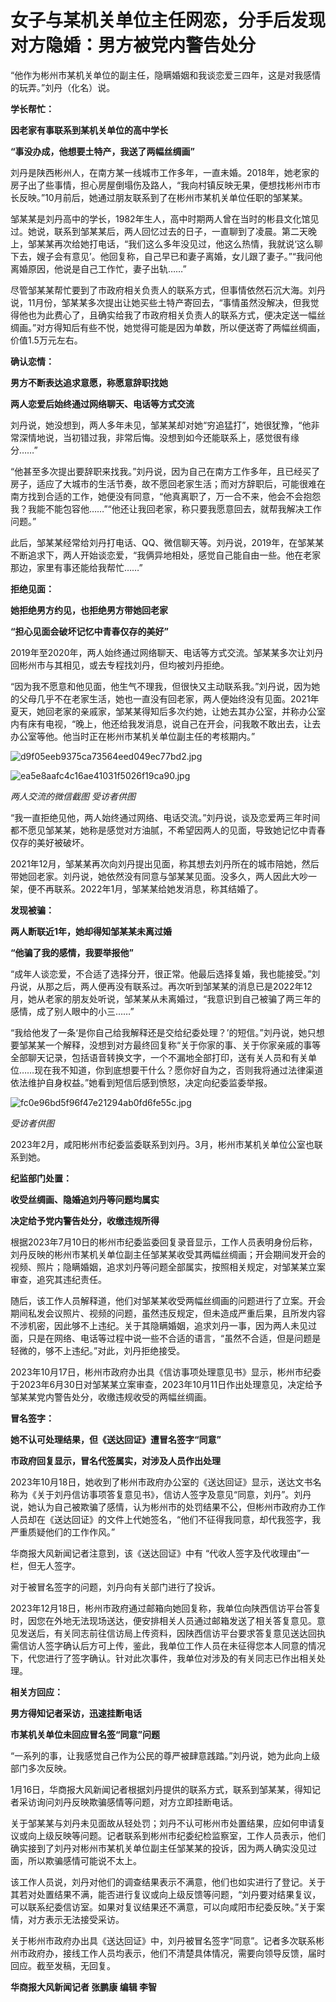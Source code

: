 # 女子与某机关单位主任网恋，分手后发现对方隐婚：男方被党内警告处分

“他作为彬州市某机关单位的副主任，隐瞒婚姻和我谈恋爱三四年，这是对我感情的玩弄。”刘丹（化名）说。

**学长帮忙：**

**因老家有事联系到某机关单位的高中学长**

**“事没办成，他想要土特产，我送了两幅丝绸画”**

刘丹是陕西彬州人，在南方某一线城市工作多年，一直未婚。2018年，她老家的房子出了些事情，担心房屋倒塌伤及路人，“我向村镇反映无果，便想找彬州市市长反映。”10月前后，她通过朋友联系到了在彬州市某机关单位任职的邹某某。

邹某某是刘丹高中的学长，1982年生人，高中时期两人曾在当时的彬县文化馆见过。她说，联系到邹某某后，两人回忆过去的日子，一直聊到了凌晨。第二天晚上，邹某某再次给她打电话，“我们这么多年没见过，他这么热情，我就说‘这么聊下去，嫂子会有意见’。他回复称，自己早已和妻子离婚，女儿跟了妻子。”“我问他离婚原因，他说是自己工作忙，妻子出轨……”

尽管邹某某帮忙要到了市政府相关负责人的联系方式，但事情依然石沉大海。刘丹说，11月份，邹某某多次提出让她买些土特产寄回去，“事情虽然没解决，但我觉得他也为此费心了，且确实给我了市政府相关负责人的联系方式，便决定送一幅丝绸画。”对方得知后有些不悦，她觉得可能是因为单数，所以便送寄了两幅丝绸画，价值1.5万元左右。

**确认恋情：**

**男方不断表达追求意愿，称愿意辞职找她**

**两人恋爱后始终通过网络聊天、电话等方式交流**

刘丹说，她没想到，两人多年未见，邹某某却对她“穷追猛打”，她很犹豫，“他非常深情地说，当初错过我，非常后悔。没想到如今还能联系上，感觉很有缘分……”

“他甚至多次提出要辞职来找我。”刘丹说，因为自己在南方工作多年，且已经买了房子，适应了大城市的生活节奏，故不愿回老家生活；而对方辞职后，可能很难在南方找到合适的工作，她便没有同意，“他真离职了，万一合不来，他会不会抱怨我？我能不能包容他……”“他还让我回老家，称只要我愿意回去，就帮我解决工作问题。”

此后，邹某某经常给刘丹打电话、QQ、微信聊天等。刘丹说，2019年，在邹某某不断追求下，两人开始谈恋爱，“我俩异地相处，感觉自己能自由一些。他在老家那边，家里有事还能给我帮忙……”

**拒绝见面：**

**她拒绝男方约见，也拒绝男方带她回老家**

**“担心见面会破坏记忆中青春仅存的美好”**

2019年至2020年，两人始终通过网络聊天、电话等方式交流。邹某某多次让刘丹回彬州市与其相见，或去专程找刘丹，但均被刘丹拒绝。

“因为我不愿意和他见面，他生气不理我，但很快又主动联系我。”刘丹说，因为她的父母几乎不在老家生活，她也一直没有回老家，两人便始终没有见面。2021年夏天，她回老家的亲戚家，邹某某得知后多次约她，让她去其办公室，并称办公室内有床有电视，“晚上，他还给我发消息，说自己在开会，问我敢不敢出去，让去办公室等他。他当时正在彬州市某机关单位副主任的考核期内。”

![d9f05eeb9375ca73564eed049ec77bd2.jpg](https://raw.githubusercontent.com/qqhsx/qqnews_image/main/2024/01/16/女子与某机关单位主任网恋，分手后发现对方隐婚：男方被党内警告处分/d9f05eeb9375ca73564eed049ec77bd2.jpg)

![ea5e8aafc4c16ae41031f5026f19ca90.jpg](https://raw.githubusercontent.com/qqhsx/qqnews_image/main/2024/01/16/女子与某机关单位主任网恋，分手后发现对方隐婚：男方被党内警告处分/ea5e8aafc4c16ae41031f5026f19ca90.jpg)

_两人交流的微信截图 受访者供图_

“我一直拒绝见他，两人始终通过网络、电话交流。”刘丹说，谈及恋爱两三年时间都不愿见邹某某，她称是感觉对方油腻，不希望因两人的见面，导致她记忆中青春仅存的美好被破坏。

2021年12月，邹某某再次向刘丹提出见面，称其想去刘丹所在的城市陪她，然后带她回老家。刘丹说，她依然没有同意与邹某某见面。没多久，两人因此大吵一架，便不再联系。2022年1月，邹某某给她发消息，称其结婚了。

**发现被骗：**

**两人断联近1年，她却得知邹某某未离过婚**

**“他骗了我的感情，我要举报他”**

“成年人谈恋爱，不合适了选择分开，很正常。他最后选择复婚，我也能接受。”刘丹说，从那之后，两人便再没有联系过。再次听到邹某某的消息已是2022年12月，她从老家的朋友处听说，邹某某从未离婚过，“我意识到自己被骗了两三年的感情，成了别人眼中的小三……”

“我给他发了一条‘是你自己给我解释还是交给纪委处理？’的短信。”刘丹说，她只想要邹某某一个解释，没想到对方最终回复称“关于你家的事、关于你家亲戚的事等全部聊天记录，包括语音转换文字，一个不漏地全部打印，送有关人员和有关单位……现在我不知道，你到底想要干什么？愿你好自为之，否则我将通过法律渠道依法维护自身权益。”她看到短信后感到愤怒，决定向纪委监委举报。

![fc0e96bd5f96f47e21294ab0fd6fe55c.jpg](https://raw.githubusercontent.com/qqhsx/qqnews_image/main/2024/01/16/女子与某机关单位主任网恋，分手后发现对方隐婚：男方被党内警告处分/fc0e96bd5f96f47e21294ab0fd6fe55c.jpg)

 _受访者供图_

2023年2月，咸阳彬州市纪委监委联系到刘丹。3月，彬州市某机关单位公室也联系到她。

**纪监部门处置：**

**收受丝绸画、隐婚追刘丹等问题均属实**

**决定给予党内警告处分，收缴违规所得**

根据2023年7月10日的彬州市纪委监委回复录音显示，工作人员表明身份后称，刘丹反映的彬州市某机关单位副主任邹某某收受其两幅丝绸画；开会期间发开会的视频、照片；隐瞒婚姻，追求刘丹等问题全部属实，按照相关规定，对邹某某立案审查，追究其违纪责任。

随后，该工作人员解释道，他们对邹某某收受两幅丝绸画的问题进行了立案。开会期间私发会议照片、视频的问题，虽然违反规定，但未造成严重后果，且所发内容不涉机密，因此够不上违纪。关于其隐瞒婚姻，追求刘丹一事，因为两人未见过面，只是在网络、电话等过程中说一些不合适的语言，“虽然不合适，但是问题是轻微的，够不上违纪。”对此，刘丹拒绝接受。

2023年10月17日，彬州市政府办出具《信访事项处理意见书》显示，彬州市纪委于2023年6月30日对邹某某立案审查，2023年10月11日作出处理意见，决定给予邹某某党内警告处分，收缴违规收受的两幅丝绸画。

**冒名签字：**

**她不认可处理结果，但《送达回证》遭冒名签字“同意”**

**市政府回复显示，冒名代签属实，对涉及人员作出处理**

2023年10月18日，她收到了彬州市政府办公室的《送达回证》显示，送达文书名称为《关于刘丹信访事项答复意见书》，信访人签字及意见“同意，刘丹”。刘丹说，她认为自己被欺骗了感情，认为彬州市的处罚结果不公，但彬州市政府办工作人员却在《送达回证》的文件上代她签名，“他们不征得我同意，却代我签字，我严重质疑他们的工作作风。”

华商报大风新闻记者注意到，该《送达回证》中有 “代收人签字及代收理由”一栏，但无人签字。

对于被冒名签字的问题，刘丹向有关部门进行了投诉。

2023年12月18日，彬州市政府通过邮箱向她回复称，我单位向陕西信访平台答复时，因您在外地无法现场送达，便安排相关人员通过邮箱发送了相关答复意见。意见发送后，有关同志前往信访局上传资料，因陕西信访平台要求答复意见送达回执需信访人签字确认后方可上传，鉴此，我单位工作人员在未征得您本人同意的情况下，代您进行了签字确认。针对此次事件，我单位对涉及的有关同志已作出相关处理。

**相关方回应：**

**男方得知记者采访，迅速挂断电话**

**市某机关单位未回应冒名签“同意”问题**

“一系列的事，让我感觉自己作为公民的尊严被肆意践踏。”刘丹说，她为此向上级部门多次反映。

1月16日，华商报大风新闻记者根据刘丹提供的联系方式，联系到邹某某，得知记者采访询问刘丹反映欺骗感情等问题，对方立即挂断电话。

关于邹某某与刘丹未见面故从轻处罚；刘丹不认可彬州市处置结果，应如何申请复议或向上级反映等问题。记者联系到彬州市纪委纪检监察室，工作人员表示，他们确实接到了刘丹对彬州市某机关单位副主任邹某某的投诉，因为两人确实没见过面，所以欺骗感情可能说不太上。

该工作人员说，刘丹对他们的调查结果表示不满意，他们也如实进行了登记。关于其若对处置结果不满，能否进行复议或向上级反馈等问题，“刘丹要对结果复议，可以联系纪委信访室。如果对复议结果还不满意，可以向咸阳市纪委反映。”关于案情，对方表示无法接受采访。

关于彬州市政府办出具《送达回证》中，刘丹被冒名签字“同意”。记者多次联系彬州市政府办，接线工作人员均表示，他们不清楚具体情况，需要向领导反馈，届时回应。截至发稿，无回复。

**华商报大风新闻记者 张鹏康 编辑 李智**


